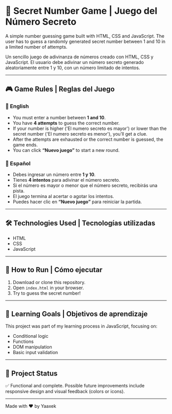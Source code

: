 # 🔢 Secret Number Game | Juego del Número Secreto

A simple number guessing game built with HTML, CSS and JavaScript. The user has to guess a randomly generated secret number between 1 and 10 in a limited number of attempts.

Un sencillo juego de adivinanza de números creado con HTML, CSS y JavaScript. El usuario debe adivinar un número secreto generado aleatoriamente entre 1 y 10, con un número limitado de intentos.

---

## 🎮 Game Rules | Reglas del Juego

### 📌 English
- You must enter a number between **1 and 10**.
- You have **4 attempts** to guess the correct number.
- If your number is higher ('El numero secreto es mayor') or lower than the secret number ('El numero secreto es menor'), you’ll get a clue.
- After the attempts are exhausted or the correct number is guessed, the game ends.
- You can click **“Nuevo juego”** to start a new round.

### 📌 Español
- Debes ingresar un número entre **1 y 10**.
- Tienes **4 intentos** para adivinar el número secreto.
- Si el número es mayor o menor que el número secreto, recibirás una pista.
- El juego termina al acertar o agotar los intentos.
- Puedes hacer clic en **“Nuevo juego”** para reiniciar la partida.

---

## 🛠️ Technologies Used | Tecnologías utilizadas

- HTML
- CSS
- JavaScript

---

## 🚀 How to Run | Cómo ejecutar

1. Download or clone this repository.
2. Open `index.html` in your browser.
3. Try to guess the secret number!

---

## 🧠 Learning Goals | Objetivos de aprendizaje

This project was part of my learning process in JavaScript, focusing on:
- Conditional logic
- Functions
- DOM manipulation
- Basic input validation

---

## 📁 Project Status

✅ Functional and complete. Possible future improvements include responsive design and visual feedback (colors or icons).

---

Made with ❤️ by Yaaxek
